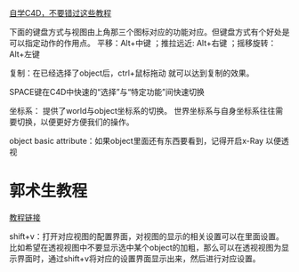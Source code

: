 

[自学C4D，不要错过这些教程](https://zhuanlan.zhihu.com/p/26277569)


下面的键盘方式与视图由上角那三个图标对应的功能对应。但键盘方式有个好处是可以指定动作的作用点。
平移：Alt+中键   ；推拉远近:  Alt+右键  ；摇移旋转：Alt+左键

复制：在已经选择了object后，ctrl+鼠标拖动 就可以达到复制的效果。

SPACE键在C4D中快速的“选择”与“特定功能”间快速切换

坐标系： 提供了world与object坐标系的切换。 世界坐标系与自身坐标系往往需要切换，以便更好方便我们的操作。

object  basic attribute：如果object里面还有东西要看到，记得开启x-Ray 以便透视

# 郭术生教程

[教程链接]()

shift+v：打开对应视图的配置界面，对视图的显示的相关设置可以在里面设置。比如希望在透视视图中不要显示选中某个object的加粗，那么可以在透视视图为显示界面时，通过shift+v将对应的设置界面显示出来，然后进行对应设置。

